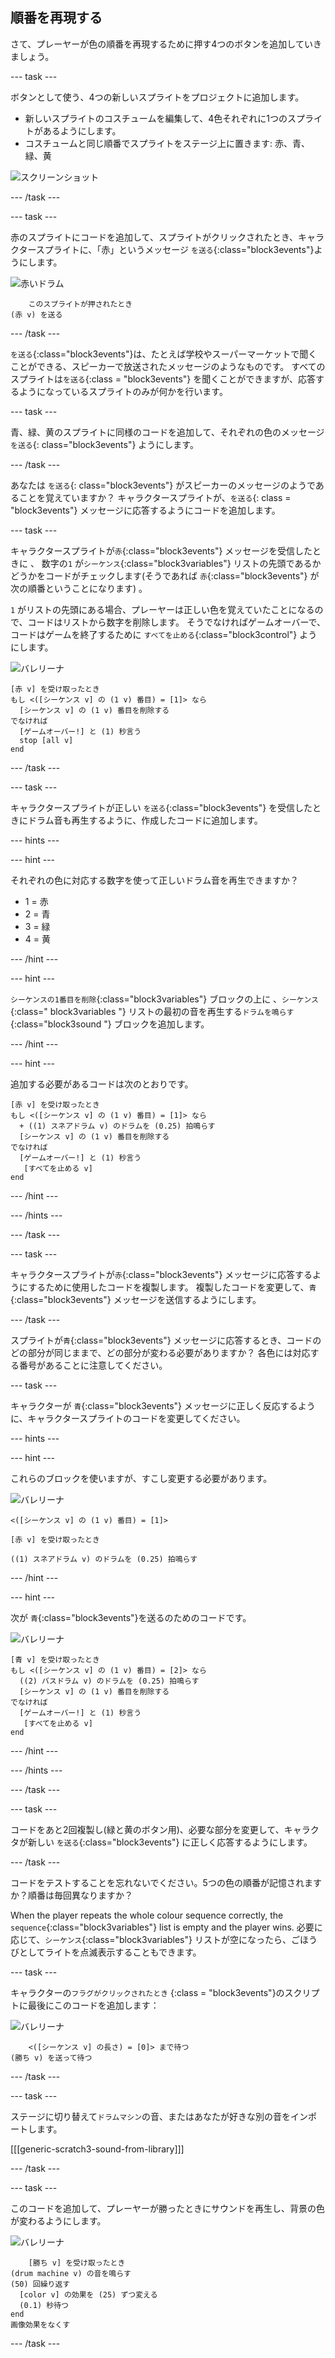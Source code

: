 ## 順番を再現する

さて、プレーヤーが色の順番を再現するために押す4つのボタンを追加していきましょう。

\--- task \---

ボタンとして使う、4つの新しいスプライトをプロジェクトに追加します。

+ 新しいスプライトのコスチュームを編集して、4色それぞれに1つのスプライトがあるようにします。
+ コスチュームと同じ順番でスプライトをステージ上に置きます: 赤、青、緑、黄

![スクリーンショット](images/colour-drums.png)

\--- /task \---

\--- task \---

赤のスプライトにコードを追加して、スプライトがクリックされたとき、キャラクタースプライトに、「赤」というメッセージ `を送る`{:class="block3events"}ようにします。

![赤いドラム](images/red_drum.png)

```blocks3
    このスプライトが押されたとき
(赤 v) を送る
```

\--- /task \---

`を送る`{:class="block3events"}は、たとえば学校やスーパーマーケットで聞くことができる、スピーカーで放送されたメッセージのようなものです。 すべてのスプライトは`を送る`{:class = "block3events"} を聞くことができますが、応答するようになっているスプライトのみが何かを行います。

\--- task \---

青、緑、黄のスプライトに同様のコードを追加して、それぞれの色のメッセージ `を送る`{: class="block3events"} ようにします。

\--- /task \---

あなたは `を送る`{: class="block3events"} がスピーカーのメッセージのようであることを覚えていますか？ キャラクタースプライトが、`を送る`{: class = "block3events"} メッセージに応答するようにコードを追加します。

\--- task \---

キャラクタースプライトが`赤`{:class="block3events"} メッセージを受信したときに 、 数字の`1` が`シーケンス`{:class="block3variables"} リストの先頭であるかどうかをコードがチェックします(そうであれば `赤`{:class="block3events"} が次の順番ということになります) 。

`1` がリストの先頭にある場合、プレーヤーは正しい色を覚えていたことになるので、コードはリストから数字を削除します。 そうでなければゲームオーバーで、コードはゲームを終了するために `すべてを止める`{:class="block3control"} ようにします。

![バレリーナ](images/ballerina.png)

```blocks3
[赤 v] を受け取ったとき
もし <([シーケンス v] の (1 v) 番目) = [1]> なら 
  [シーケンス v] の (1 v) 番目を削除する
でなければ 
  [ゲームオーバー!] と (1) 秒言う
  stop [all v]
end
```

\--- /task \---

\--- task \---

キャラクタースプライトが正しい `を送る`{:class="block3events"} を受信したときにドラム音も再生するように、作成したコードに追加します。

\--- hints \---

\--- hint \---

それぞれの色に対応する数字を使って正しいドラム音を再生できますか？

+ 1 = 赤
+ 2 = 青
+ 3 = 緑
+ 4 = 黄

\--- /hint \---

\--- hint \---

`シーケンスの1番目を削除`{:class="block3variables"} ブロックの上に 、`シーケンス`{:class=" block3variables "} リストの最初の音を再生する`ドラムを鳴らす`{:class="block3sound "} ブロックを追加します。

\--- /hint \---

\--- hint \---

追加する必要があるコードは次のとおりです。

```blocks3
[赤 v] を受け取ったとき
もし <([シーケンス v] の (1 v) 番目) = [1]> なら 
  + ((1) スネアドラム v) のドラムを (0.25) 拍鳴らす
  [シーケンス v] の (1 v) 番目を削除する
でなければ 
  [ゲームオーバー!] と (1) 秒言う
   [すべてを止める v]
end
```

\--- /hint \---

\--- /hints \---

\--- /task \---

\--- task \---

キャラクタースプライトが`赤`{:class="block3events"} メッセージに応答するようにするために使用したコードを複製します。 複製したコードを変更して、`青`{:class="block3events"} メッセージを送信するようにします。

\--- /task \---

スプライトが`青`{:class="block3events"} メッセージに応答するとき、コードのどの部分が同じままで、どの部分が変わる必要がありますか？ 各色には対応する番号があることに注意してください。

\--- task \---

キャラクターが `青`{:class="block3events"} メッセージに正しく反応するように、キャラクタースプライトのコードを変更してください。

\--- hints \---

\--- hint \---

これらのブロックを使いますが、すこし変更する必要があります。

![バレリーナ](images/ballerina.png)

```blocks3
<([シーケンス v] の (1 v) 番目) = [1]>

[赤 v] を受け取ったとき

((1) スネアドラム v) のドラムを (0.25) 拍鳴らす
```

\--- /hint \---

\--- hint \---

次が `青`{:class="block3events"}を送るのためのコードです。

![バレリーナ](images/ballerina.png)

```blocks3
[青 v] を受け取ったとき
もし <([シーケンス v] の (1 v) 番目) = [2]> なら 
  ((2) バスドラム v) のドラムを (0.25) 拍鳴らす
  [シーケンス v] の (1 v) 番目を削除する
でなければ 
  [ゲームオーバー!] と (1) 秒言う
   [すべてを止める v]
end
```

\--- /hint \---

\--- /hints \---

\--- /task \---

\--- task \---

コードをあと2回複製し(緑と黄のボタン用)、必要な部分を変更して、キャラクタが新しい `を送る`{:class="block3events"} に正しく応答するようにします。

\--- /task \---

コードをテストすることを忘れないでください。5つの色の順番が記憶されますか？順番は毎回異なりますか？

When the player repeats the whole colour sequence correctly, the `sequence`{:class="block3variables"} list is empty and the player wins. 必要に応じて、`シーケンス`{:class="block3variables"} リストが空になったら、ごほうびとしてライトを点滅表示することもできます。

\--- task \---

キャラクターの`フラグがクリックされたとき` {:class = "block3events"}のスクリプトに最後にこのコードを追加します：

![バレリーナ](images/ballerina.png)

```blocks3
    <([シーケンス v] の長さ) = [0]> まで待つ
(勝ち v) を送って待つ
```

\--- /task \---

\--- task \---

ステージに切り替えて`ドラムマシン`の音、またはあなたが好きな別の音をインポートします。

[[[generic-scratch3-sound-from-library]]]

\--- /task \---

\--- task \---

このコードを追加して、プレーヤーが勝ったときにサウンドを再生し、背景の色が変わるようにします。

![バレリーナ](images/stage.png)

```blocks3
    [勝ち v] を受け取ったとき
(drum machine v) の音を鳴らす
(50) 回繰り返す 
  [color v] の効果を (25) ずつ変える
  (0.1) 秒待つ
end
画像効果をなくす
```

\--- /task \---